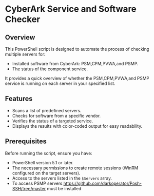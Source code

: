 # CyberArk Service and Software Checker

## Overview

This PowerShell script is designed to automate the process of checking multiple servers for:
- Installed software from CyberArk: PSM,CPM,PVWA,and PSMP.
- The status of the component service.

It provides a quick overview of whether the PSM,CPM,PVWA,and PSMP service is running on each server in your specified list.

## Features

- Scans a list of predefined servers.
- Checks for software from a specific vendor.
- Verifies the status of a targeted service.
- Displays the results with color-coded output for easy readability.

## Prerequisites

Before running the script, ensure you have:

- PowerShell version 5.1 or later.
- The necessary permissions to create remote sessions (WinRM configured on the target servers).
- Access to the servers listed in the `$Servers` array.
- To access PSMP servers https://github.com/darkoperator/Posh-SSH/tree/master must be installed